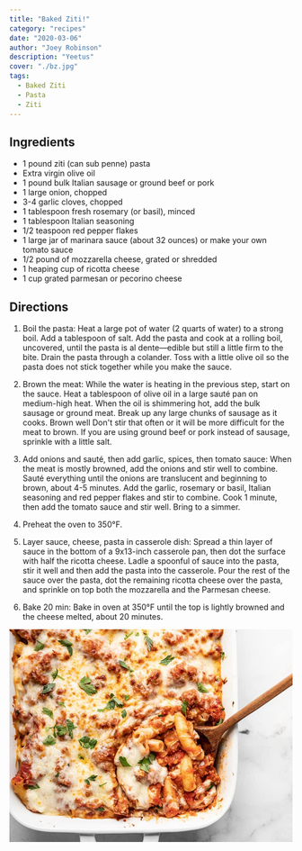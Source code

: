 ```yaml
---
title: "Baked Ziti!"
category: "recipes"
date: "2020-03-06"
author: "Joey Robinson"
description: "Yeetus"
cover: "./bz.jpg"
tags:
  - Baked Ziti
  - Pasta
  - Ziti
---
```


## Ingredients

- 1 pound ziti (can sub penne) pasta
- Extra virgin olive oil
- 1 pound bulk Italian sausage or ground beef or pork
- 1 large onion, chopped
- 3-4 garlic cloves, chopped
- 1 tablespoon fresh rosemary (or basil), minced
- 1 tablespoon Italian seasoning
- 1/2 teaspoon red pepper flakes
- 1 large jar of marinara sauce (about 32 ounces) or make your own tomato sauce
- 1/2 pound of mozzarella cheese, grated or shredded
- 1 heaping cup of ricotta cheese
- 1 cup grated parmesan or pecorino cheese

## Directions

1. Boil the pasta: Heat a large pot of water (2 quarts of water) to a strong boil. Add a tablespoon of salt. Add the pasta and cook at a rolling boil, uncovered, until the pasta is al dente—edible but still a little firm to the bite. Drain the pasta through a colander. Toss with a little olive oil so the pasta does not stick together while you make the sauce.

2. Brown the meat: While the water is heating in the previous step, start on the sauce. Heat a tablespoon of olive oil in a large sauté pan on medium-high heat. When the oil is shimmering hot, add the bulk sausage or ground meat. Break up any large chunks of sausage as it cooks. Brown well Don't stir that often or it will be more difficult for the meat to brown. If you are using ground beef or pork instead of sausage, sprinkle with a little salt.

3. Add onions and sauté, then add garlic, spices, then tomato sauce: When the meat is mostly browned, add the onions and stir well to combine. Sauté everything until the onions are translucent and beginning to brown, about 4-5 minutes. Add the garlic, rosemary or basil, Italian seasoning and red pepper flakes and stir to combine. Cook 1 minute, then add the tomato sauce and stir well. Bring to a simmer.

4. Preheat the oven to 350°F.

5. Layer sauce, cheese, pasta in casserole dish: Spread a thin layer of sauce in the bottom of a 9x13-inch casserole pan, then dot the surface with half the ricotta cheese. Ladle a spoonful of sauce into the pasta, stir it well and then add the pasta into the casserole. Pour the rest of the sauce over the pasta, dot the remaining ricotta cheese over the pasta, and sprinkle on top both the mozzarella and the Parmesan cheese.

6. Bake 20 min: Bake in oven at 350°F until the top is lightly browned and the cheese melted, about 20 minutes.

![Baked Ziti](bz.jpg)
